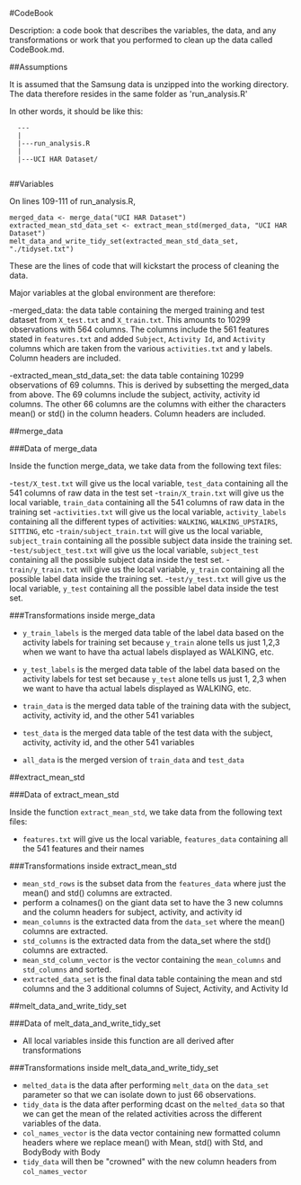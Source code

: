 #CodeBook

Description: a code book that describes the variables, the data, and any transformations or work that you performed to clean up the data called CodeBook.md.

##Assumptions

It is assumed that the Samsung data is unzipped into the working directory. The data therefore resides in the same folder as 'run_analysis.R'

In other words, it should be like this:

```
  ---
  |
  |---run_analysis.R
  |
  |---UCI HAR Dataset/
  
```



##Variables

On lines 109-111 of run_analysis.R,

```
merged_data <- merge_data("UCI HAR Dataset")
extracted_mean_std_data_set <- extract_mean_std(merged_data, "UCI HAR Dataset")
melt_data_and_write_tidy_set(extracted_mean_std_data_set, "./tidyset.txt")
```
These are the lines of code that will kickstart the process of cleaning the data.

Major variables at the global environment are therefore:

-merged_data: the data table containing the merged training and test dataset from `X_test.txt` and `X_train.txt`. This amounts to 10299 observations with 564 columns. The columns include the 561 features stated in `features.txt` and added `Subject`, `Activity Id`, and `Activity` columns which are taken from the various `activities.txt` and y labels. Column headers are included.

-extracted_mean_std_data_set: the data table containing 10299 observations of 69 columns. This is derived by subsetting the merged_data from above. The 69 columns include the subject, activity, activity id columns. The other 66 columns are the columns with either the characters mean() or std() in the column headers. Column headers are included.

##merge_data

###Data of merge_data

Inside the function merge_data, we take data from the following text files:

-`test/X_test.txt` will give us the local variable, `test_data` containing all the 541 columns of raw data in the test set
-`train/X_train.txt` will give us the local variable, `train_data` containing all the 541 columns of raw data in the training set
-`activities.txt` will give us the local variable, `activity_labels` containing all the different types of activities: `WALKING`, `WALKING_UPSTAIRS`, `SITTING`, etc
-`train/subject_train.txt` will give us the local variable, `subject_train` containing all the possible subject data inside the training set.
-`test/subject_test.txt` will give us the local variable, `subject_test` containing all the possible subject data inside the test set.
-`train/y_train.txt` will give us the local variable, `y_train` containing all the possible label data inside the training set.
-`test/y_test.txt` will give us the local variable, `y_test` containing all the possible label data inside the test set.

###Transformations inside merge_data

- `y_train_labels` is the merged data table of the label data based on the activity labels for training set because `y_train` alone tells us just 1,2,3 when we want to have tha actual labels displayed as WALKING, etc.

- `y_test_labels` is the merged data table of the label data based on the activity labels for test set because `y_test` alone tells us just 1, 2,3 when we want to have tha actual labels displayed as WALKING, etc.

- `train_data` is the merged data table of the training data with the subject, activity, activity id, and the other 541 variables

- `test_data` is the merged data table of the test data with the subject, activity, activity id, and the other 541 variables

- `all_data` is the merged version of `train_data` and `test_data`

##extract_mean_std

###Data of extract_mean_std

Inside the function `extract_mean_std`, we take data from the following text files:

- `features.txt` will give us the local variable, `features_data` containing all the 541 features and their names

###Transformations inside extract_mean_std

- `mean_std_rows` is the subset data from the `features_data` where just the mean() and std() columns are extracted.
- perform a colnames() on the giant data set to have the 3 new columns and the column headers for subject, activity, and activity id
- `mean_columns` is the extracted data from the `data_set` where the mean() columns are extracted.
- `std_columns` is the extracted data from the data_set where the std() columns are extracted.
- `mean_std_column_vector` is the vector containing the `mean_columns` and `std_columns` and sorted.
- `extracted_data_set` is the final data table containing the mean and std columns and the 3 additional columns of Suject, Activity, and Activity Id


##melt_data_and_write_tidy_set

###Data of melt_data_and_write_tidy_set

- All local variables inside this function are all derived after transformations

###Transformations inside melt_data_and_write_tidy_set

- `melted_data` is the data after performing `melt_data` on the `data_set` parameter so that we can isolate down to just 66 observations.
- `tidy_data` is the data after performing dcast on the `melted_data` so that we can get the mean of the related activities across the different variables of the data.
- `col_names_vector` is the data vector containing new formatted column headers where we replace mean() with Mean, std() with Std, and BodyBody with Body
- `tidy_data` will then be "crowned" with the new column headers from `col_names_vector`